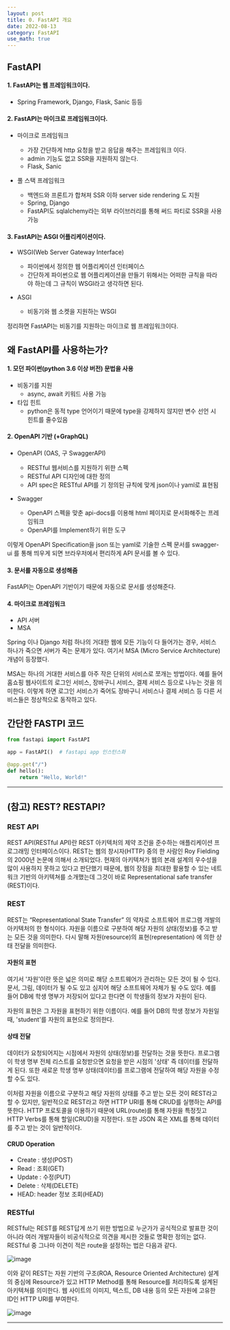 ```yaml
---
layout: post
title: 0. FastAPI 개요
date: 2022-08-13
category: FastAPI
use_math: true
---
```


## FastAPI

#### 1. FastAPI는 웹 프레임워크이다.
  - Spring Framework, Django, Flask, Sanic 등등 

#### 2. FastAPI는 마이크로 프레임워크이다. 

- 마이크로 프레임워크
  - 가장 간단하게 http 요청을 받고 응답을 해주는 프레임워크 이다. 
  - admin 기능도 없고 SSR을 지원하지 않는다. 
  - Flask, Sanic

- 풀 스택 프레임워크
  - 백엔드와 프론트가 합쳐져 SSR 이하 server side rendering 도 지원
  - Spring, Django 
  - FastAPI도 sqlalchemy라는 외부 라이브러리를 통해 써드 파티로 SSR을 사용가능 

#### 3. FastAPI는 ASGI 어플리케이션이다. 
- WSGI(Web Server Gateway Interface)
  - 파이썬에서 정의한 웹 어플리케이션 인터페이스
  - 간단하게 파이썬으로 웹 어플리케이션을 만들기 위해서는 어떠한 규칙을 따라야 하는데 그 규칙이 WSGI라고 생각하면 된다. 

- ASGI 
  - 비동기와 웹 소켓을 지원하는 WSGI

정리하면 FastAPI는 비동기를 지원하는 마이크로 웹 프레임워크이다. 

## 왜 FastAPI를 사용하는가? 

#### 1. 모던 파이썬(python 3.6 이상 버전) 문법을 사용

- 비동기를 지원
  - async, await 키워드 사용 가능 
- 타입 힌트
  - python은 동적 type 언어이기 때문에 type을 강제하지 않지만 변수 선언 시 힌트를 줄수있음

#### 2. OpenAPI 기반 (+GraphQL)

- OpenAPI (OAS, 구 SwaggerAPI)
  - RESTful 웹서비스를 지원하기 위한 스펙
  - RESTful API 디자인에 대한 정의
  - API spec은 RESTful API를 기 정의된 규칙에 맞게 json이나 yaml로 표현됨

- Swagger
  - OpenAPI 스펙을 맞춘 api-docs를 이용해 html 페이지로 문서화해주는 프레임워크
  - OpenAPI를 Implement하기 위한 도구 

이렇게 OpenAPI Specification을 json 또는 yaml로 기술한 스펙 문서를 swagger-ui 를 통해 띄우게 되면 브라우저에서 편리하게 API 문서를 볼 수 있다. 


#### 3. 문서를 자동으로 생성해줌

FastAPI는 OpenAPI 기반이기 때문에 자동으로 문서를 생성해준다. 

#### 4. 마이크로 프레임워크

- API 서버
- MSA

Spring 이나 Django 처럼 하나의 거대한 웹에 모든 기능이 다 들어가는 경우, 서비스 하나가 죽으면 서버가 죽는 문제가 있다. 여기서 MSA (Micro Service Architecture) 개념이 등장했다. 

MSA는 하나의 거대한 서비스를 아주 작은 단위의 서비스로 쪼개는 방법이다. 예를 들어 홈쇼핑 웹사이트의 로그인 서비스, 장바구니 서비스, 결제 서비스 등으로 나누는 것을 의미한다. 이렇게 하면 로그인 서비스가 죽어도 장바구니 서비스나 결제 서비스 등 다른 서비스들은 정상적으로 동작하고 있다. 


## 간단한 FASTPI 코드 

```python
from fastapi import FastAPI

app = FastAPI()  # fastapi app 인스턴스화 

@app.get("/")
def hello():
    return "Hello, World!"
```

---

## (참고) REST? RESTAPI?

### REST API

REST API(RESTful API)란 REST 아키텍처의 제약 조건을 준수하는 애플리케이션 프로그래밍 인터페이스이다. REST는 웹의 창시자(HTTP) 중의 한 사람인 Roy Fielding의 2000년 논문에 의해서 소개되었다. 현재의 아키텍쳐가 웹의 본래 설계의 우수성을 많이 사용하지 못하고 있다고 판단했기 때문에, 웹의 장점을 최대한 활용할 수 있는 네트워크 기반의 아키텍쳐를 소개했는데 그것이 바로 Representational safe transfer (REST)이다.

### REST

REST는 “Representational State Transfer” 의 약자로 소프트웨어 프로그램 개발의 아키텍처의 한 형식이다. 자원을 이름으로 구분하여 해당 자원의 상태(정보)를 주고 받는 모든 것을 의미한다. 다시 말해 자원(resource)의 표현(representation) 에 의한 상태 전달을 의미한다.

#### 자원의 표현

여기서 '자원'이란 뜻은 넓은 의미로 해당 소프트웨어가 관리하는 모든 것이 될 수 있다. 문서, 그림, 데이터가 될 수도 있고 심지어 해당 소프트웨어 자체가 될 수도 있다. 예를 들어 DB에 학생 명부가 저장되어 있다고 한다면 이 학생들의 정보가 자원이 된다.

자원의 표현은 그 자원을 표현하기 위한 이름이다. 예를 들어 DB의 학생 정보가 자원일 때, 'student'를 자원의 표현으로 정의한다. 


#### 상태 전달 

데이터가 요청되어지는 시점에서 자원의 상태(정보)를 전달하는 것을 뜻한다. 프로그램이 학생 명부 전체 리스트를 요청받으면 요청을 받은 시점의 '상태' 즉 데이터를 전달하게 된다. 또한 새로운 학생 명부 상태(데이터)를 프로그램에 전달하여 해당 자원을 수정할 수도 있다. 

이처럼 자원을 이름으로 구분하고 해당 자원의 상태를 주고 받는 모든 것이 REST라고 할 수 있지만, 일반적으로 REST라고 하면 HTTP URI를 통해 CRUD를 실행하는 API를 뜻한다. HTTP 프로토콜을 이용하기 때문에 URL(route)를 통해 자원을 특정짓고 HTTP Verbs를 통해 할일(CRUD)을 지정한다. 또한 JSON 혹은 XML를 통해 데이터를 주고 받는 것이 일반적이다. 

#### CRUD Operation #
- Create : 생성(POST)
- Read : 조회(GET)
- Update : 수정(PUT)
- Delete : 삭제(DELETE)
- HEAD: header 정보 조회(HEAD)

### RESTful 

RESTful는 REST를 REST답게 쓰기 위한 방법으로 누군가가 공식적으로 발표한 것이 아니라 여러 개발자들이 비공식적으로 의견을 제시한 것들로 명확한 정의는 없다. RESTful 중 그나마 이견이 적은 route을 설정하는 법은 다음과 같다. 

![image](https://user-images.githubusercontent.com/61526722/184472730-3cacd370-6142-422f-98f7-ce6df56b9fed.png)

이와 같이 REST는 자원 기반의 구조(ROA, Resource Oriented Architecture) 설계의 중심에 Resource가 있고 HTTP Method를 통해 Resource를 처리하도록 설계된 아키텍쳐를 의미한다. 웹 사이트의 이미지, 텍스트, DB 내용 등의 모든 자원에 고유한 ID인 HTTP URI를 부여한다.

![image](https://user-images.githubusercontent.com/61526722/184472527-85b4acd0-b234-4a5c-9b63-64f43f1723ef.png)

---



